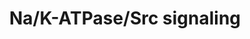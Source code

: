 ---
annotations:
- id: PW:0000648
  parent: signaling pathway
  type: Pathway Ontology
  value: cell adhesion signaling pathway
authors:
- Tianjiang
- Eweitz
- Khanspers
citedin: ''
communities: []
description: Na/K-ATPase/Src Signaling
last-edited: 2024-11-21
ndex: null
organisms:
- Mus musculus
redirect_from:
- /index.php/Pathway:WP5051
- /instance/WP5051
- /instance/WP5051_r135316
revision: r135316
schema-jsonld:
- '@context': https://schema.org/
  '@id': https://wikipathways.github.io/pathways/WP5051.html
  '@type': Dataset
  creator:
    '@type': Organization
    name: WikiPathways
  description: Na/K-ATPase/Src Signaling
  keywords:
  - Akt1
  - Akt2
  - Akt3
  - Apaf1
  - Araf
  - Atp1a1
  - Atp1b1
  - Bad
  - Bcar1
  - Bcl2
  - Birc2
  - Birc3
  - Birc4
  - Blk
  - Braf
  - Casp3
  - Casp9
  - Cav
  - Cav2
  - Cav3
  - Ccnd1
  - Ccnd2
  - Ccnd3
  - Crk
  - Crk1
  - Ctnnb1
  - Dock1
  - Egfr
  - Elk1
  - Erbb2
  - Fgr
  - Flt1
  - Fyn
  - Grb2
  - Gsk3b
  - Hck
  - Hras
  - Igf1r
  - Ilk
  - Jun
  - Kdr
  - Map2k1
  - Map2k2
  - Map2k3
  - Map2k5
  - Map2k6
  - Mapk1
  - Mapk12
  - Mapk4
  - Mapk6
  - Mapk7
  - Mapk8
  - Mapk9
  - Met
  - Mtor
  - Pak1
  - Pak2
  - Pak3
  - Pak4
  - Pak6
  - Pak7
  - Pdgfra
  - Pdgfrb
  - Pik3ca
  - Pik3cb
  - Pik3cd
  - Pik3cg
  - Pik3r1
  - Pik3r2
  - Pik3r4
  - Pik3r5
  - Pten
  - Ptk2
  - Ptk6
  - Rac1
  - Rac2
  - Rac3
  - Raf1
  - Rap1a
  - Rap1b
  - Rapgef1
  - Sepp1
  - Shc1
  - Shc3
  - Sos1
  - Src
  - Srms
  - Styk1
  - Tesk2
  - Tnk1
  - Tnk2
  - Txk
  - Vav1
  - cycs
  - cyct
  license: CC0
  name: Na/K-ATPase/Src signaling
seo: CreativeWork
title: Na/K-ATPase/Src signaling
wpid: WP5051
---